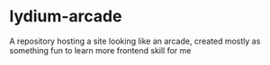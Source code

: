 # lydium-arcade
A repository hosting a site looking like an arcade, created mostly as something fun to learn more frontend skill for me
